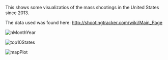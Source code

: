 This shows some visualizatios of the mass shootings in the United States since 2013. 

The data used was found here:  http://shootingtracker.com/wiki/Main_Page


![nMonthYear](https://github.com/mpiccirilli/USMassShootings/blob/master/plots/nVictimsByMonthAndYear.jpg)


![top10States](https://github.com/mpiccirilli/USMassShootings/blob/master/plots/Top10States.jpg)

![mapPlot](https://github.com/mpiccirilli/USMassShootings/blob/master/plots/victByLocation.jpg)

